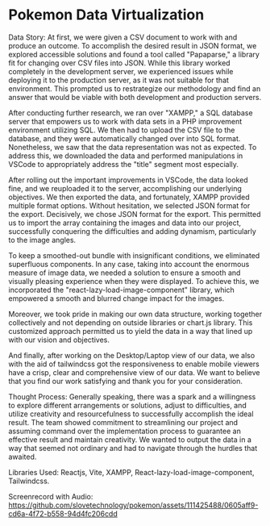 # Pokemon Data Virtualization
Data Story:
At first, we were given a CSV document to work with and produce an outcome. To accomplish the desired result in JSON format, we explored accessible solutions and found a tool called "Papaparse," a library fit for changing over CSV files into JSON. While this library worked completely in the development server, we experienced issues while deploying it to the production server, as it was not suitable for that environment. This prompted us to restrategize our methodology and find an answer that would be viable with both development and production servers.

After conducting further research, we ran over "XAMPP," a SQL database server that empowers us to work with data sets in a PHP improvement environment utilizing SQL. We then had to upload the CSV file to the database, and they were automatically changed over into SQL format. Nonetheless, we saw that the data representation was not as expected. To address this, we downloaded the data and performed manipulations in VSCode to appropriately address the "title" segment most especially.

After rolling out the important improvements in VSCode, the data looked fine, and we reuploaded it to the server, accomplishing our underlying objectives. We then exported the data, and fortunately, XAMPP provided multiple format options. Without hesitation, we selected JSON format for the export.  Decisively, we chose JSON format for the export. This permitted us to import the array containing the images and data into our project, successfully conquering the difficulties and adding dynamism, particularly to the image angles.

To keep a smoothed-out bundle with insignificant conditions, we eliminated superfluous components. In any case, taking into account the enormous measure of image data, we needed a solution to ensure a smooth and visually pleasing experience when they were displayed. To achieve this, we incorporated the "react-lazy-load-image-component" library, which empowered a smooth and blurred change impact for the images.

Moreover, we took pride in making our own data structure, working together collectively and not depending on outside libraries or chart.js library. This customized approach permitted us to yield the data in a way that lined up with our vision and objectives.

And finally, after working on the Desktop/Laptop view of our data, we also with the aid of tailwindcss got the responsiveness to enable mobile viewers have a crisp, clear and comprehensive view of our data. We want to believe that you find our work satisfying and thank you for your consideration.



Thought Process:
Generally speaking, there was a spark and a willingness to explore different arrangements or solutions, adjust to difficulties, and utilize creativity and resourcefulness to successfully accomplish the ideal result. The team showed commitment to streamlining our project and assuming command over the implementation process to guarantee an effective result and maintain creativity. We wanted to output the data in a way that seemed not ordinary and had to navigate through the hurdles that awaited.





Libraries Used:
Reactjs,
Vite,
XAMPP,
React-lazy-load-image-component,
Tailwindcss.



Screenrecord with Audio:
https://github.com/slovetechnology/pokemon/assets/111425488/0605aff9-cd6a-4f72-b558-94d4fc206cdd

